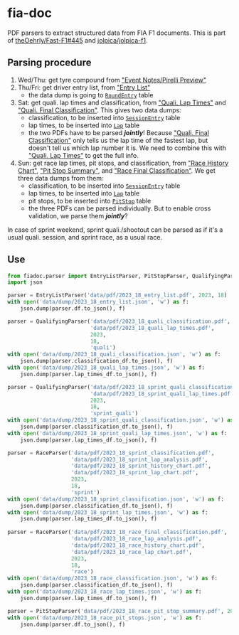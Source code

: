 # fia-doc

PDF parsers to extract structured data from FIA F1 documents. This is part of [theOehrly/Fast-F1#445](https://github.com/theOehrly/Fast-F1/issues/445) and [jolpica/jolpica-f1](https://github.com/jolpica/jolpica-f1).


## Parsing procedure

1. Wed/Thu: get tyre compound from ["Event Notes/Pirelli Preview"](https://www.fia.com/sites/default/files/decision-document/2023%20United%20States%20Grand%20Prix%20-%20Event%20Notes%20-%20Pirelli%20Preview.pdf)
1. Thu/Fri: get driver entry list, from ["Entry List"](https://www.fia.com/sites/default/files/decision-document/2023%20United%20States%20Grand%20Prix%20-%20Entry%20List.pdf)
    * the data dump is going to [`RoundEntry`](https://github.com/jolpica/jolpica-f1/blob/main/jolpica/formula_one/models/database.svg) table
1. Sat: get quali. lap times and classification, from ["Quali. Lap Times"](https://www.fia.com/sites/default/files/2023_19_usa_f1_q0_timing_qualifyingsessionlaptimes_v01.pdf) and ["Quali. Final Classification"](https://www.fia.com/sites/default/files/doc_20_-_2023_united_states_grand_prix_-_final_qualifying_classification.pdf). This gives two data dumps:
    * classification, to be inserted into [`SessionEntry`](https://github.com/jolpica/jolpica-f1/blob/main/jolpica/formula_one/models/database.svg) table
    * lap times, to be inserted into [`Lap`](https://github.com/jolpica/jolpica-f1/blob/main/jolpica/formula_one/models/database.svg) table
    * the two PDFs have to be parsed *__jointly__*! Because ["Quali. Final Classification"](https://www.fia.com/sites/default/files/doc_20_-_2023_united_states_grand_prix_-_final_qualifying_classification.pdf) only tells us the lap time of the fastest lap, but doesn't tell us which lap number it is. We need to combine this with ["Quali. Lap Times"](https://www.fia.com/sites/default/files/2023_19_usa_f1_q0_timing_qualifyingsessionlaptimes_v01.pdf) to get the full info.
1. Sun: get race lap times, pit stops, and classification, from ["Race History Chart"](https://www.fia.com/sites/default/files/2023_19_usa_f1_r0_timing_racehistorychart_v01.pdf), ["Pit Stop Summary"](https://www.fia.com/sites/default/files/2023_19_usa_f1_r0_timing_racepitstopsummary_v01.pdf), and ["Race Final Classification"](https://www.fia.com/sites/default/files/doc_66_-_2023_united_states_grand_prix_-_final_race_classification.pdf). We get three data dumps from them:
    * classification, to be inserted into [`SessionEntry`](https://github.com/jolpica/jolpica-f1/blob/main/jolpica/formula_one/models/database.svg) table
    * lap times, to be inserted into [`Lap`](https://github.com/jolpica/jolpica-f1/blob/main/jolpica/formula_one/models/database.svg) table
    * pit stops, to be inserted into [`PitStop`](https://github.com/jolpica/jolpica-f1/blob/main/jolpica/formula_one/models/database.svg) table
    * the three PDFs can be parsed individually. But to enable cross validation, we parse them *__jointly__*?

In case of sprint weekend, sprint quali./shootout can be parsed as if it's a usual quali. session, and sprint race, as a usual race.


## Use

```python
from fiadoc.parser import EntryListParser, PitStopParser, QualifyingParser, RaceParser
import json

parser = EntryListParser('data/pdf/2023_18_entry_list.pdf', 2023, 18)
with open('data/dump/2023_18_entry_list.json', 'w') as f:
    json.dump(parser.df.to_json(), f)

parser = QualifyingParser('data/pdf/2023_18_quali_classification.pdf',
                          'data/pdf/2023_18_quali_lap_times.pdf',
                          2023,
                          18,
                          'quali')
with open('data/dump/2023_18_quali_classification.json', 'w') as f:
    json.dump(parser.classification_df.to_json(), f)
with open('data/dump/2023_18_quali_lap_times.json', 'w') as f:
    json.dump(parser.lap_times_df.to_json(), f)

parser = QualifyingParser('data/pdf/2023_18_sprint_quali_classification.pdf',
                          'data/pdf/2023_18_sprint_quali_lap_times.pdf',
                          2023,
                          18,
                          'sprint_quali')
with open('data/dump/2023_18_sprint_quali_classification.json', 'w') as f:
    json.dump(parser.classification_df.to_json(), f)
with open('data/dump/2023_18_sprint_quali_lap_times.json', 'w') as f:
    json.dump(parser.lap_times_df.to_json(), f)

parser = RaceParser('data/pdf/2023_18_sprint_classification.pdf',
                    'data/pdf/2023_18_sprint_lap_analysis.pdf',
                    'data/pdf/2023_18_sprint_history_chart.pdf',
                    'data/pdf/2023_18_sprint_lap_chart.pdf',
                    2023,
                    18,
                    'sprint')
with open('data/dump/2023_18_sprint_classification.json', 'w') as f:
    json.dump(parser.classification_df.to_json(), f)
with open('data/dump/2023_18_sprint_lap_times.json', 'w') as f:
    json.dump(parser.lap_times_df.to_json(), f)
    
parser = RaceParser('data/pdf/2023_18_race_final_classification.pdf',
                    'data/pdf/2023_18_race_lap_analysis.pdf',
                    'data/pdf/2023_18_race_history_chart.pdf',
                    'data/pdf/2023_18_race_lap_chart.pdf',
                    2023,
                    18,
                    'race')
with open('data/dump/2023_18_race_classification.json', 'w') as f:
    json.dump(parser.classification_df.to_json(), f)
with open('data/dump/2023_18_race_lap_times.json', 'w') as f:
    json.dump(parser.lap_times_df.to_json(), f)

parser = PitStopParser('data/pdf/2023_18_race_pit_stop_summary.pdf', 2023, 18, 'race')
with open('data/dump/2023_18_race_pit_stops.json', 'w') as f:
    json.dump(parser.df.to_json(), f)
```
